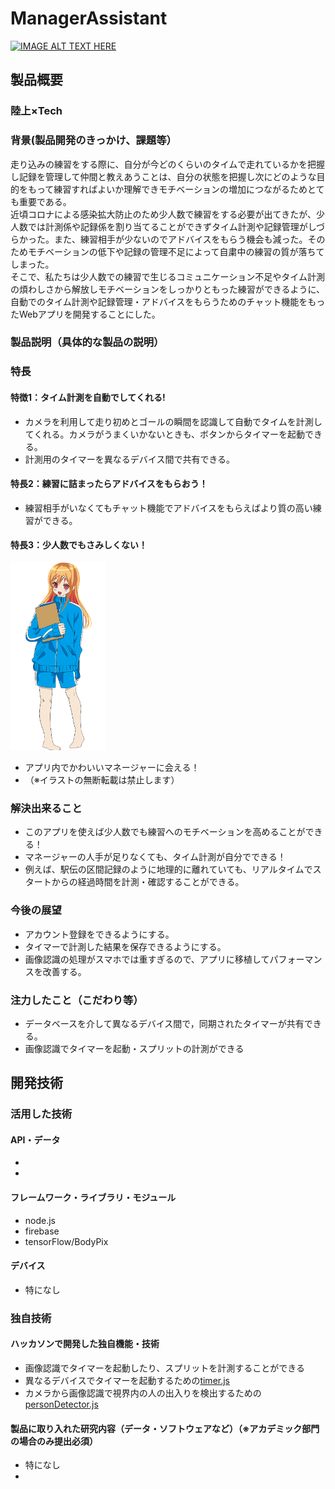 # ManagerAssistant

[![IMAGE ALT TEXT HERE](https://jphacks.com/wp-content/uploads/2020/09/JPHACKS2020_ogp.jpg)](https://www.youtube.com/watch?v=G5rULR53uMk)

## 製品概要
### 陸上×Tech
### 背景(製品開発のきっかけ、課題等）
走り込みの練習をする際に、自分が今どのくらいのタイムで走れているかを把握し記録を管理して仲間と教えあうことは、自分の状態を把握し次にどのような目的をもって練習すればよいか理解できモチベーションの増加につながるためとても重要である。\
近頃コロナによる感染拡大防止のため少人数で練習をする必要が出てきたが、少人数では計測係や記録係を割り当てることができずタイム計測や記録管理がしづらかった。また、練習相手が少ないのでアドバイスをもらう機会も減った。そのためモチベーションの低下や記録の管理不足によって自粛中の練習の質が落ちてしまった。\
そこで、私たちは少人数での練習で生じるコミュニケーション不足やタイム計測の煩わしさから解放しモチベーションをしっかりともった練習ができるように、自動でのタイム計測や記録管理・アドバイスをもらうためのチャット機能をもったWebアプリを開発することにした。

### 製品説明（具体的な製品の説明）
### 特長
#### 特徴1：タイム計測を自動でしてくれる!
* カメラを利用して走り初めとゴールの瞬間を認識して自動でタイムを計測してくれる。カメラがうまくいかないときも、ボタンからタイマーを起動できる。
* 計測用のタイマーを異なるデバイス間で共有できる。
#### 特長2：練習に詰まったらアドバイスをもらおう！
* 練習相手がいなくてもチャット機能でアドバイスをもらえばより質の高い練習ができる。
#### 特長3：少人数でもさみしくない！
<img src="/public/image/manager.png" height="300">

* アプリ内でかわいいマネージャーに会える！
* （※イラストの無断転載は禁止します）

### 解決出来ること
* このアプリを使えば少人数でも練習へのモチベーションを高めることができる！
* マネージャーの人手が足りなくても、タイム計測が自分でできる！
* 例えば、駅伝の区間記録のように地理的に離れていても、リアルタイムでスタートからの経過時間を計測・確認することができる。
### 今後の展望
* アカウント登録をできるようにする。
* タイマーで計測した結果を保存できるようにする。
* 画像認識の処理がスマホでは重すぎるので、アプリに移植してパフォーマンスを改善する。
### 注力したこと（こだわり等）
* データベースを介して異なるデバイス間で，同期されたタイマーが共有できる。
* 画像認識でタイマーを起動・スプリットの計測ができる

## 開発技術
### 活用した技術
#### API・データ
* 
* 

#### フレームワーク・ライブラリ・モジュール
* node.js
* firebase
* tensorFlow/BodyPix

#### デバイス
* 特になし

### 独自技術
#### ハッカソンで開発した独自機能・技術
* 画像認識でタイマーを起動したり、スプリットを計測することができる
* 異なるデバイスでタイマーを起動するための[timer.js](https://github.com/jphacks/C_2011/blob/master/public/javascripts/timer.js)
* カメラから画像認識で視界内の人の出入りを検出するための[personDetector.js](https://github.com/jphacks/C_2011/blob/master/public/javascripts/personDetector.js)

#### 製品に取り入れた研究内容（データ・ソフトウェアなど）（※アカデミック部門の場合のみ提出必須）
* 特になし
* 
